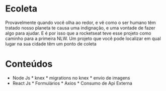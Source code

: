 <h1>Ecoleta</h1>

<p>Provavelmente quando você olha ao redor, e vê como o ser humano têm tratado nosso planeta te causa uma indignação, e uma vontade de fazer algo para ajudar. E é por isso que a rocketseat teve esse projeto como caminho para a primeira NLW. Um projeto que você pode localizar em qual lugar na sua cidade têm um ponto de coleta</p>

Conteúdos
==================
<!--ts-->
   * Node Js
    * knex
    * migrations no knex
    * envio de imagens
   * React Js
    * Formulários
    * Axios
    * Consumo de Api Externa
<!--te-->